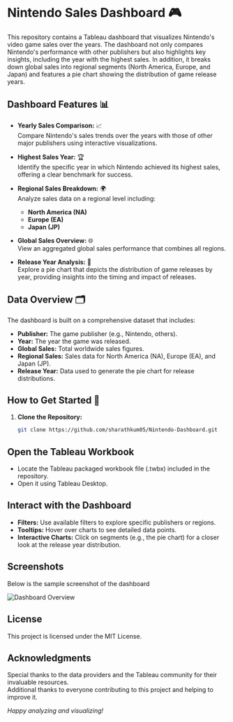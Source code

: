 # Nintendo Sales Dashboard 🎮

This repository contains a Tableau dashboard that visualizes Nintendo's video game sales over the years. The dashboard not only compares Nintendo's performance with other publishers but also highlights key insights, including the year with the highest sales. In addition, it breaks down global sales into regional segments (North America, Europe, and Japan) and features a pie chart showing the distribution of game release years.

## Dashboard Features 📊

- **Yearly Sales Comparison:** 📈  
  Compare Nintendo's sales trends over the years with those of other major publishers using interactive visualizations.

- **Highest Sales Year:** 🏆  
  Identify the specific year in which Nintendo achieved its highest sales, offering a clear benchmark for success.

- **Regional Sales Breakdown:** 🌍  
  Analyze sales data on a regional level including:
  - **North America (NA)**
  - **Europe (EA)**
  - **Japan (JP)**
  
- **Global Sales Overview:** 🌐  
  View an aggregated global sales performance that combines all regions.

- **Release Year Analysis:** 📆  
  Explore a pie chart that depicts the distribution of game releases by year, providing insights into the timing and impact of releases.

## Data Overview 🗂️

The dashboard is built on a comprehensive dataset that includes:
- **Publisher:** The game publisher (e.g., Nintendo, others).
- **Year:** The year the game was released.
- **Global Sales:** Total worldwide sales figures.
- **Regional Sales:** Sales data for North America (NA), Europe (EA), and Japan (JP).
- **Release Year:** Data used to generate the pie chart for release distributions.

## How to Get Started 🚀

1. **Clone the Repository:**
   ```bash
   git clone https://github.com/sharathkum05/Nintendo-Dashboard.git
## Open the Tableau Workbook

- Locate the Tableau packaged workbook file (.twbx) included in the repository.
- Open it using Tableau Desktop.

## Interact with the Dashboard

- **Filters:** Use available filters to explore specific publishers or regions.
- **Tooltips:** Hover over charts to see detailed data points.
- **Interactive Charts:** Click on segments (e.g., the pie chart) for a closer look at the release year distribution.
## Screenshots

Below is the sample screenshot of the dashboard 

![Dashboard Overview](./images/dashboard-overview.png) 

## License

This project is licensed under the MIT License.

## Acknowledgments

Special thanks to the data providers and the Tableau community for their invaluable resources.  
Additional thanks to everyone contributing to this project and helping to improve it.

*Happy analyzing and visualizing!*


